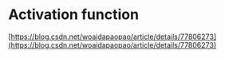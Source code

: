 # Activation function

[https://blog.csdn.net/woaidapaopao/article/details/77806273](https://blog.csdn.net/woaidapaopao/article/details/77806273)

